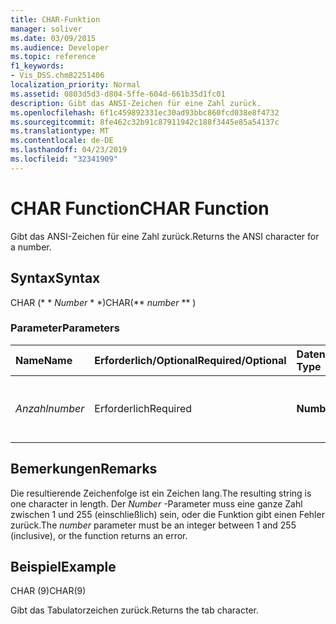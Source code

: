 ```yaml
---
title: CHAR-Funktion
manager: soliver
ms.date: 03/09/2015
ms.audience: Developer
ms.topic: reference
f1_keywords:
- Vis_DSS.chm82251406
localization_priority: Normal
ms.assetid: 0803d5d3-d804-5ffe-604d-661b35d1fc01
description: Gibt das ANSI-Zeichen für eine Zahl zurück.
ms.openlocfilehash: 6f1c459892331ec30ad93bbc860fcd038e8f4732
ms.sourcegitcommit: 8fe462c32b91c87911942c188f3445e85a54137c
ms.translationtype: MT
ms.contentlocale: de-DE
ms.lasthandoff: 04/23/2019
ms.locfileid: "32341909"
---
```

# <a name="char-function"></a><span data-ttu-id="6cc60-103">CHAR Function</span><span class="sxs-lookup"><span data-stu-id="6cc60-103">CHAR Function</span></span>

<span data-ttu-id="6cc60-104">Gibt das ANSI-Zeichen für eine Zahl zurück.</span><span class="sxs-lookup"><span data-stu-id="6cc60-104">Returns the ANSI character for a number.</span></span>
  
## <a name="syntax"></a><span data-ttu-id="6cc60-105">Syntax</span><span class="sxs-lookup"><span data-stu-id="6cc60-105">Syntax</span></span>

<span data-ttu-id="6cc60-106">CHAR (\* \* *Number* \* \*)</span><span class="sxs-lookup"><span data-stu-id="6cc60-106">CHAR(\*\* *number* \*\* )</span></span> 
  
### <a name="parameters"></a><span data-ttu-id="6cc60-107">Parameter</span><span class="sxs-lookup"><span data-stu-id="6cc60-107">Parameters</span></span>

|<span data-ttu-id="6cc60-108">**Name**</span><span class="sxs-lookup"><span data-stu-id="6cc60-108">**Name**</span></span>|<span data-ttu-id="6cc60-109">**Erforderlich/Optional**</span><span class="sxs-lookup"><span data-stu-id="6cc60-109">**Required/Optional**</span></span>|<span data-ttu-id="6cc60-110">**Datentyp**</span><span class="sxs-lookup"><span data-stu-id="6cc60-110">**Data Type**</span></span>|<span data-ttu-id="6cc60-111">**Beschreibung**</span><span class="sxs-lookup"><span data-stu-id="6cc60-111">**Description**</span></span>|
|:-----|:-----|:-----|:-----|
| <span data-ttu-id="6cc60-112">_Anzahl_</span><span class="sxs-lookup"><span data-stu-id="6cc60-112">_number_</span></span> <br/> |<span data-ttu-id="6cc60-113">Erforderlich</span><span class="sxs-lookup"><span data-stu-id="6cc60-113">Required</span></span>  <br/> |<span data-ttu-id="6cc60-114">**Number**</span><span class="sxs-lookup"><span data-stu-id="6cc60-114">**Number**</span></span> <br/> |<span data-ttu-id="6cc60-115">Die Zahl, deren ANSI-Zeichen abgerufen werden soll.</span><span class="sxs-lookup"><span data-stu-id="6cc60-115">The number whose ANSI character you want to get.</span></span>  <br/> |
   
## <a name="remarks"></a><span data-ttu-id="6cc60-116">Bemerkungen</span><span class="sxs-lookup"><span data-stu-id="6cc60-116">Remarks</span></span>

<span data-ttu-id="6cc60-117">Die resultierende Zeichenfolge ist ein Zeichen lang.</span><span class="sxs-lookup"><span data-stu-id="6cc60-117">The resulting string is one character in length.</span></span> <span data-ttu-id="6cc60-118">Der _Number_ -Parameter muss eine ganze Zahl zwischen 1 und 255 (einschließlich) sein, oder die Funktion gibt einen Fehler zurück.</span><span class="sxs-lookup"><span data-stu-id="6cc60-118">The  _number_ parameter must be an integer between 1 and 255 (inclusive), or the function returns an error.</span></span> 
  
## <a name="example"></a><span data-ttu-id="6cc60-119">Beispiel</span><span class="sxs-lookup"><span data-stu-id="6cc60-119">Example</span></span>

<span data-ttu-id="6cc60-120">CHAR (9)</span><span class="sxs-lookup"><span data-stu-id="6cc60-120">CHAR(9)</span></span> 
  
<span data-ttu-id="6cc60-121">Gibt das Tabulatorzeichen zurück.</span><span class="sxs-lookup"><span data-stu-id="6cc60-121">Returns the tab character.</span></span> 
  

